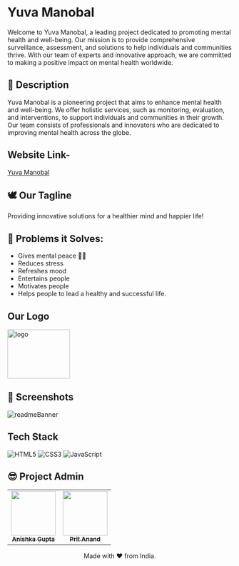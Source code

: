 # Yuva Manobal 
Welcome to Yuva Manobal, a leading project dedicated to promoting mental health and well-being. Our mission is to provide comprehensive surveillance, assessment, and solutions to help individuals and communities thrive. With our team of experts and innovative approach, we are committed to making a positive impact on mental health worldwide. 


## 📃 Description 
Yuva Manobal is a pioneering project that aims to enhance mental health and well-being. We offer holistic services, such as monitoring, evaluation, and interventions, to support individuals and communities in their growth. Our team consists of professionals and innovators who are dedicated to improving mental health across the globe.
## Website Link-
<a href="https://pritanand7.github.io/Yuva-Manobal/" target="_blank">Yuva Manobal</a>

## 🕊 Our Tagline 
Providing innovative solutions for a healthier mind and happier life!

## 🔎 Problems it Solves: <a name = "problem_statement"></a>
- Gives mental peace 🧘‍♀️
- Reduces stress
- Refreshes mood
- Entertains people
- Motivates people
- Helps people to lead a healthy and successful life.

## Our Logo <a name = "logo"></a>
<img src="https://github.com/pritanand7/Yuva-Manobal/assets/93637274/ad16c22c-700a-4411-ab9e-0ca59a4c382b" width=140px height=110px alt="logo">

## 📸 Screenshots <a name = "screenshots"></a>
![readmeBanner](https://github.com/pritanand7/Yuva-Manobal/assets/93637274/4927541f-dcc7-49e4-922d-7aefcdd1e557)



## Tech Stack <a name = "tech_stack"></a>
<img alt="HTML5" src="https://img.shields.io/badge/html5-%23fca9ae.svg?style=for-the-badge&logo=html5&logoColor=140200"/>
<img alt="CSS3" src="https://img.shields.io/badge/css3-%23ffd2ce.svg?style=for-the-badge&logo=css3&logoColor=140200"/>
<img alt="JavaScript" src="https://img.shields.io/badge/javascript-%23e4626b.svg?style=for-the-badge&logo=javascript&logoColor=%23F7DF1E"/>

## 😎 Project Admin <a name = "admin"></a>

<table>
  <tr>
<td align="center"><a href="http://anishka811.github.io/anishkagupta" target="_blank"><img src="https://github.com/pritanand7/Yuva-Manobal/assets/93637274/a379e2ce-7abe-44b5-a8f0-b179cf89cf30" width="100px;"><br /><sub><b>Anishka Gupta</b></sub></a></td>
<td align="center"><a href="http://pritanand7.github.io" target="_blank"><img src="https://github.com/pritanand7/Yuva-Manobal/assets/93637274/f770c92e-e957-4545-bb86-5b5132a905c0" width="100px;"><br /><sub><b>Prit Anand</b></sub></a></td>
  </tr>
</table>


<p align="center">
  Made with ❤ from India.
</p>


